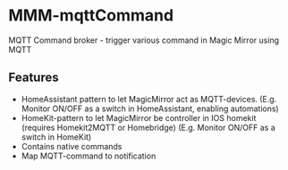# MMM-mqttCommand
MQTT Command broker - trigger various command in Magic Mirror using MQTT

## Features
* HomeAssistant pattern to let MagicMirror act as MQTT-devices. 
(E.g. Monitor ON/OFF as a switch in HomeAssistant, enabling automations)
* HomeKit-pattern to let MagicMirror be controller in IOS homekit (requires Homekit2MQTT or Homebridge)
(E.g. Monitor ON/OFF as a switch in HomeKit)
* Contains native commands 
* Map MQTT-command to notification

#
